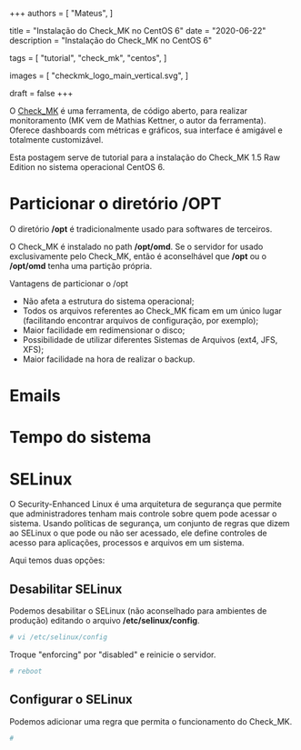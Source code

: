 +++
authors = [
    "Mateus",
]

title = "Instalação do Check_MK no CentOS 6"
date = "2020-06-22"
description = "Instalação do Check_MK no CentOS 6"

tags = [
    "tutorial",
    "check_mk",
    "centos",
]

images = [
    "checkmk_logo_main_vertical.svg",
]

draft = false
+++

O [Check_MK](https://checkmk.com/ "Check_MK's Homepage") é uma ferramenta, de código aberto, para realizar monitoramento (MK vem de Mathias Kettner, o autor da ferramenta). Oferece dashboards com métricas e gráficos, sua interface é amigável e totalmente customizável.

Esta postagem serve de tutorial para a instalação do Check_MK 1.5 Raw Edition no sistema operacional CentOS 6.

# Particionar o diretório /OPT

O diretório __/opt__ é tradicionalmente usado para softwares de terceiros.

O Check_MK é instalado no path __/opt/omd__. Se o servidor for usado exclusivamente pelo Check_MK, então é aconselhável que __/opt__ ou o __/opt/omd__ tenha uma partição própria.

Vantagens de particionar o /opt

* Não afeta a estrutura do sistema operacional;
* Todos os arquivos referentes ao Check_MK ficam em um único lugar (facilitando encontrar arquivos de configuração, por exemplo);
* Maior facilidade em redimensionar o disco;
* Possibilidade de utilizar diferentes Sistemas de Arquivos (ext4, JFS, XFS);
* Maior facilidade na hora de realizar o backup.

# Emails

# Tempo do sistema

# SELinux

O Security-Enhanced Linux é uma arquitetura de segurança que permite que administradores tenham mais controle sobre quem pode acessar o sistema. Usando políticas de segurança, um conjunto de regras que dizem ao SELinux o que pode ou não ser acessado, ele define controles de acesso para aplicações, processos e arquivos em um sistema.

Aqui temos duas opções:

## Desabilitar SELinux

Podemos desabilitar o SELinux (não aconselhado para ambientes de produção) editando o arquivo __/etc/selinux/config__.

```bash
# vi /etc/selinux/config
```

Troque "enforcing" por "disabled" e reinicie o servidor.

```bash
# reboot
```

## Configurar o SELinux

Podemos adicionar uma regra que permita o funcionamento do Check_MK.

```bash
# 
```